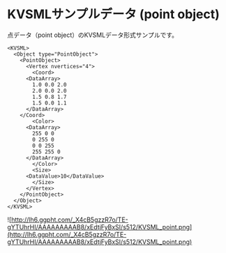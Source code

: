 # KVSMLサンプルデータ (point object) #

点データ（point object）のKVSMLデータ形式サンプルです。

```
<KVSML>
  <Object type="PointObject">
    <PointObject>
      <Vertex nvertices="4">
        <Coord>
	  <DataArray>
	    1.0 0.0 2.0
	    2.0 0.0 2.0
	    1.5 0.8 1.7
	    1.5 0.0 1.1
	  </DataArray>
	</Coord>
        <Color>
	  <DataArray>
	    255 0 0
	    0 255 0
	    0 0 255
	    255 255 0
	  </DataArray>
        </Color>
        <Size>
	  <DataValue>10</DataValue>
        </Size>
      </Vertex>
    </PointObject>
  </Object>
</KVSML>
```

![http://lh6.ggpht.com/_X4cB5gzzR7o/TE-gYTUhrHI/AAAAAAAAAB8/xEdtjFyBxSI/s512/KVSML_point.png](http://lh6.ggpht.com/_X4cB5gzzR7o/TE-gYTUhrHI/AAAAAAAAAB8/xEdtjFyBxSI/s512/KVSML_point.png)